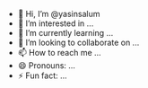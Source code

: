 - 👋 Hi, I’m @yasinsalum
- 👀 I’m interested in ...
- 🌱 I’m currently learning ...
- 💞️ I’m looking to collaborate on ...
- 📫 How to reach me ...
- 😄 Pronouns: ...
- ⚡ Fun fact: ...

<!---
yasinsalum/yasinsalum is a ✨ special ✨ repository because its `README.md` (this file) appears on your GitHub profile.
You can click the Preview link to take a look at your changes.
--->
